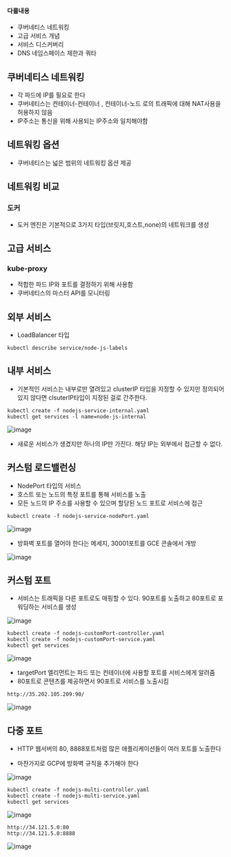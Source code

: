 #### 다룰내용
- 쿠버네티스 네트워킹
- 고급 서비스 개념
- 서비스 디스커버리
- DNS
네임스페이스 제한과 쿼타

## 쿠버네티스 네트워킹
- 각 파드에 IP를 필요로 한다
- 쿠버네티스는 컨테이너-컨테이너 , 컨테이너-노드 로의 트래픽에 대해 NAT사용을 허용하지 않음
- IP주소는 통신을 위해 사용되는 IP주소와 일치해야함

## 네트워킹 옵션
- 쿠버네티스는 넓은 범위의 네트워킹 옵션 제공
 
## 네트워킹 비교

### 도커
- 도커 엔진은 기본적으로 3가지 타입(브릿지,호스트,none)의 네트워크를 생성

## 고급 서비스

### kube-proxy
- 적합한 파드 IP와 포트를 결정하기 위해 사용함
- 쿠버네티스의 마스터 API를 모니터링
 
 
 ## 외부 서비스
 
 - LoadBalancer 타입


 ```
 kubectl describe service/node-js-labels
 ```
 
 ## 내부 서비스
 
 - 기본적인 서비스는 내부로만 열려있고 clusterIP 타입을 지정할 수 있지만 정의되어 있지 않다면 clsuterIP타입이 지정된 걸로 간주한다.

```
kubectl create -f nodejs-service-internal.yaml
kubectl get services -l name=node-js-internal
```

![image](https://user-images.githubusercontent.com/81672260/146883144-652f7c6e-dbe8-46d3-8477-cf3ec03076c4.png)

- 새로운 서비스가 생겼지만 하나의 IP만 가진다. 해당 IP는 외부에서 접근할 수 없다.

## 커스텀 로드밸런싱
- NodePort 타입의 서비스
- 호스트 또는 노드의 특정 포트를 통해 서비스를 노출
- 모든 노드의 IP 주소를 사용할 수 있으며 할당된 노드 포트로 서비스에 접근

```
kubectl create -f nodejs-service-nodePort.yaml
```

![image](https://user-images.githubusercontent.com/81672260/146891131-dcd824cb-e6f7-42fe-a881-d4d858fbeb30.png)
- 방화벽 포트를 열어야 한다는 메세지, 30001포트를 GCE 콘솔에서 개방

![image](https://user-images.githubusercontent.com/81672260/146893215-a6c10093-61bc-444b-bc76-8db0f372fc47.png)

## 커스텀 포트

- 서비스는 트래픽을 다른 포트로도 매핑할 수 있다. 90포트를 노출하고 80포트로 포워딩하는 서비스를 생성

![image](https://user-images.githubusercontent.com/81672260/147014188-4a9f4407-4929-4984-8bc3-217a202386c1.png)

```
kubectl create -f nodejs-customPort-controller.yaml
kubectl create -f nodejs-customPort-service.yaml
kubectl get services
```

![image](https://user-images.githubusercontent.com/81672260/147014277-b5dc705b-6855-4ffd-912e-224bad8e3c06.png)

- targetPort 엘리먼트는 파드 또는 컨테이너에 사용할 포트를 서비스에게 알려줌
- 80포트로 콘텐츠를 제공하면서 90포트로 서비스를 노출시킴


```
http://35.202.105.209:90/ 
```

![image](https://user-images.githubusercontent.com/81672260/147014653-4032df35-aa6b-4cc7-ad14-22945d8a9bf7.png)


## 다중 포트
- HTTP 웹서버의 80, 8888포트처럼 많은 애플리케이션들이 여러 포트를 노출한다

- 마찬가지로 GCP에 방화벽 규칙을 추가해야 한다

![image](https://user-images.githubusercontent.com/81672260/147015302-03c74a22-dbbd-4a86-bb7d-d9b07dd284d0.png)

```
kubectl create -f nodejs-multi-controller.yaml
kubectl create -f nodejs-multi-service.yaml
kubectl get services
```
![image](https://user-images.githubusercontent.com/81672260/147015389-b867f651-b053-41e5-974a-8baa7c7540da.png)

```
http://34.121.5.0:80
http://34.121.5.0:8888
```

![image](https://user-images.githubusercontent.com/81672260/147015537-d8430cf6-0882-4b9f-a567-8c6ea5c7f804.png)




